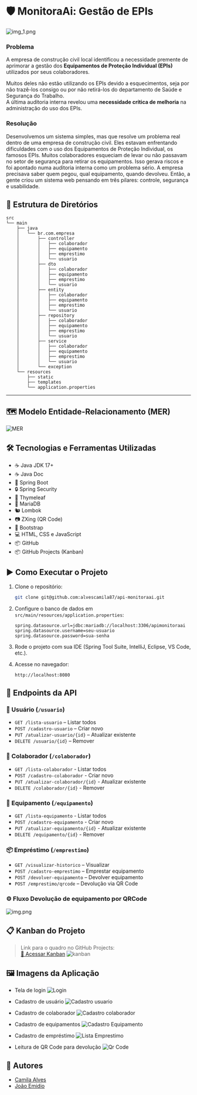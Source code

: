 # 🛡️ MonitoraAi: Gestão de EPIs
![img_1.png](img_1.png)

### Problema
A empresa de construção civil local identificou a necessidade premente de aprimorar a gestão dos **Equipamentos de Proteção Individual (EPIs)** utilizados por seus colaboradores.

Muitos deles não estão utilizando os EPIs devido a esquecimentos, seja por não trazê-los consigo ou por não retirá-los do departamento de Saúde e Segurança do Trabalho.  
A última auditoria interna revelou uma **necessidade crítica de melhoria** na administração do uso dos EPIs.

### Resolução
Desenvolvemos um sistema simples, mas que resolve um problema real dentro de uma empresa de construção civil.
Eles estavam enfrentando dificuldades com o uso dos Equipamentos de Proteção Individual, os famosos EPIs. Muitos colaboradores esqueciam de levar ou não passavam no setor de segurança para retirar os equipamentos. Isso gerava riscos e foi apontado numa auditoria interna como um problema sério.
A empresa precisava saber quem pegou, qual equipamento, quando devolveu.
Então, a gente criou um sistema web pensando em três pilares: controle, segurança e usabilidade.


## 📁 Estrutura de Diretórios

```
src
└── main
    ├── java
    │   └── br.com.empresa
    │       ├── controller
    │       │   ├── colaborador
    │       │   ├── equipamento
    │       │   ├── emprestimo
    │       │   └── usuario
    │       ├── dto
    │       │   ├── colaborador
    │       │   ├── equipamento
    │       │   ├── emprestimo
    │       │   └── usuario
    │       ├── entity
    │       │   ├── colaborador
    │       │   ├── equipamento
    │       │   ├── emprestimo
    │       │   └── usuario
    │       ├── repository
    │       │   ├── colaborador
    │       │   ├── equipamento
    │       │   ├── emprestimo
    │       │   └── usuario
    │       ├── service
    │       │   ├── colaborador
    │       │   ├── equipamento
    │       │   ├── emprestimo
    │       │   └── usuario
    │       └── exception
    └── resources
        ├── static
        ├── templates
        └── application.properties
```

---

## 🗺️ Modelo Entidade-Relacionamento (MER)

![MER](image.png)

## 🛠️ Tecnologias e Ferramentas Utilizadas

- ☕ Java JDK 17+
- ☕ Java Doc
- 🌱 Spring Boot
- 🔒 Spring Security
- 🧾 Thymeleaf
- 🐬 MariaDB
- 🐿️ Lombok
- 📷 ZXing (QR Code)
- 🧾 Bootstrap
- 💻 HTML, CSS e JavaScript
- 📦 GitHub
- 📦 GitHub Projects (Kanban)

## ▶️ Como Executar o Projeto

1. Clone o repositório:

   ```bash
   git clone git@github.com:alvescamila87/api-monitoraai.git
   ```

2. Configure o banco de dados em `src/main/resources/application.properties`:

   ```properties
   spring.datasource.url=jdbc:mariadb://localhost:3306/apimonitoraai
   spring.datasource.username=seu-usuario
   spring.datasource.password=sua-senha
   ```

3. Rode o projeto com sua IDE (Spring Tool Suite, IntelliJ, Eclipse, VS Code, etc.).

4. Acesse no navegador:
   ```
   http://localhost:8080
   ```

## 📡 Endpoints da API

### 🔐 Usuário (`/usuario`)

- `GET /lista-usuario` – Listar todos
- `POST /cadastro-usuario` – Criar novo
- `PUT /atualizar-usuario/{id}` – Atualizar existente
- `DELETE /usuario/{id}` – Remover

### 👷 Colaborador (`/colaborador`)

- `GET /lista-colaborador` - Listar todos
- `POST /cadastro-colaborador` - Criar novo
- `PUT /atualizar-colaborador/{id}` - Atualizar existente
- `DELETE /colaborador/{id}` - Remover

### 🦺 Equipamento (`/equipamento`)

- `GET /lista-equipamento` - Listar todos
- `POST /cadastro-equipamento` - Criar novo
- `PUT /atualizar-equipamento/{id}` - Atualizar existente
- `DELETE /equipamento/{id}` - Remover

### 📦 Empréstimo (`/emprestimo`)

- `GET /visualizar-historico` – Visualizar
- `POST /cadastro-emprestimo` – Emprestar equipamento
- `POST /devolver-equipamento` – Devolver equipamento
- `POST /emprestimo/qrcode` – Devolução via QR Code

### ⚙️ Fluxo Devolução de equipamento por QRCode
![img.png](img.png)

## 📋 Kanban do Projeto

> Link para o quadro no GitHub Projects:  
> [🔗 Acessar Kanban](https://github.com/users/alvescamila87/projects/5/views/1)
> ![kanban](image-1.png)

## 🖼️ Imagens da Aplicação

- Tela de login
![Login](image-2.png)

- Cadastro de usuário
![Cadastro usuario](image-6.png)

- Cadastro de colaborador
![Cadastro colaborador](image-7.png)

- Cadastro de equipamentos
![Cadastro Equipamento](image-3.png)

- Cadastro de empréstimo
![Lista Emprestimo](image-4.png)

- Leitura de QR Code para devolução
![Qr Code](image-5.png)

## 👥 Autores

- [Camila Alves](https://github.com/alvescamila87)
- [João Emidio](https://github.com/emidiojoao)

